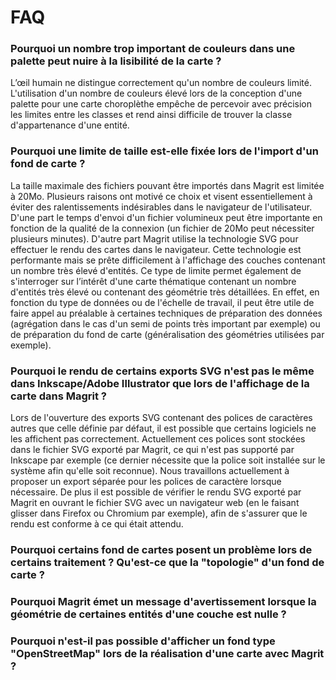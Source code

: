 # FAQ


### Pourquoi un nombre trop important de couleurs dans une palette peut nuire à la lisibilité de la carte ?
L’œil humain ne distingue correctement qu'un nombre de couleurs limité. L'utilisation d'un nombre de couleurs élevé lors de la conception d'une palette pour une carte choroplèthe empêche de percevoir avec précision les limites entre les classes et rend ainsi difficile de trouver la classe d'appartenance d'une entité.


### Pourquoi une limite de taille est-elle fixée lors de l'import d'un fond de carte ?

La taille maximale des fichiers pouvant être importés dans Magrit est limitée à 20Mo. Plusieurs raisons ont motivé ce choix et visent essentiellement à éviter des ralentissements indésirables dans le navigateur de l'utilisateur.
 D'une part le temps d'envoi d'un fichier volumineux peut être importante en fonction de la qualité de la connexion (un fichier de 20Mo peut nécessiter plusieurs minutes). D'autre part Magrit utilise la technologie SVG pour effectuer le rendu des cartes dans le navigateur. Cette technologie est performante mais se prête difficilement à l'affichage des couches contenant un nombre très élevé d'entités.
Ce type de limite permet également de s'interroger sur l’intérêt d'une carte thématique contenant un nombre d'entités très élevé ou contenant des géométrie très détaillées. En effet, en fonction du type de données ou de l'échelle de travail, il peut être utile de faire appel au préalable à certaines techniques de préparation des données (agrégation dans le cas d'un semi de points très important par exemple) ou de préparation du fond de carte (généralisation des géométries utilisées par exemple).


### Pourquoi le rendu de certains exports SVG n'est pas le même dans Inkscape/Adobe Illustrator que lors de l'affichage de la carte dans Magrit ?
Lors de l'ouverture des exports SVG contenant des polices de caractères autres que celle définie par défaut, il est possible que certains logiciels ne les affichent pas correctement. Actuellement ces polices sont stockées dans le fichier SVG exporté par Magrit, ce qui n'est pas supporté par Inkscape par exemple (ce dernier nécessite que la police soit installée sur le système afin qu'elle soit reconnue). Nous travaillons actuellement à proposer un export séparée pour les polices de caractère lorsque nécessaire. De plus il est possible de vérifier le rendu SVG exporté par Magrit en ouvrant le fichier SVG avec un navigateur web (en le faisant glisser dans Firefox ou Chromium par exemple), afin de s'assurer que le rendu est conforme à ce qui était attendu.


### Pourquoi certains fond de cartes posent un problème lors de certains traitement ? Qu'est-ce que la "topologie" d'un fond de carte ?



### Pourquoi Magrit émet un message d'avertissement lorsque la géométrie de certaines entités d'une couche est nulle ?



### Pourquoi n'est-il pas possible d'afficher un fond type "OpenStreetMap" lors de la réalisation d'une carte avec Magrit ?
